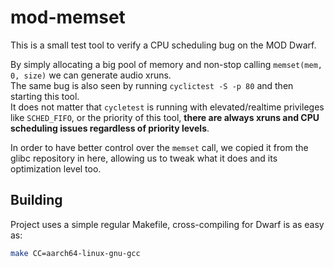 # mod-memset

This is a small test tool to verify a CPU scheduling bug on the MOD Dwarf.

By simply allocating a big pool of memory and non-stop calling `memset(mem, 0, size)` we can generate audio xruns.  
The same bug is also seen by running `cyclictest -S -p 80` and then starting this tool.  
It does not matter that `cycletest` is running with elevated/realtime privileges like `SCHED_FIFO`, or the priority of this tool, **there are always xruns and CPU scheduling issues regardless of priority levels**.

In order to have better control over the `memset` call, we copied it from the glibc repository in here, allowing us to tweak what it does and its optimization level too.

## Building

Project uses a simple regular Makefile, cross-compiling for Dwarf is as easy as:

```sh
make CC=aarch64-linux-gnu-gcc
```
